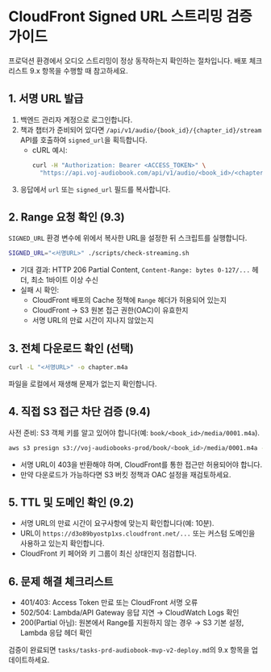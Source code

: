 # CloudFront Signed URL 스트리밍 검증 가이드

프로덕션 환경에서 오디오 스트리밍이 정상 동작하는지 확인하는 절차입니다. 배포 체크리스트 9.x 항목을 수행할 때 참고하세요.

## 1. 서명 URL 발급

1. 백엔드 관리자 계정으로 로그인합니다.
2. 책과 챕터가 준비되어 있다면 `/api/v1/audio/{book_id}/{chapter_id}/stream` API를 호출하여 `signed_url`을 획득합니다.
   - cURL 예시:
     ```bash
     curl -H "Authorization: Bearer <ACCESS_TOKEN>" \
       "https://api.voj-audiobook.com/api/v1/audio/<book_id>/<chapter_id>/stream"
     ```
3. 응답에서 `url` 또는 `signed_url` 필드를 복사합니다.

## 2. Range 요청 확인 (9.3)

`SIGNED_URL` 환경 변수에 위에서 복사한 URL을 설정한 뒤 스크립트를 실행합니다.

```bash
SIGNED_URL="<서명URL>" ./scripts/check-streaming.sh
```

- 기대 결과: HTTP 206 Partial Content, `Content-Range: bytes 0-127/...` 헤더, 최소 1바이트 이상 수신
- 실패 시 확인:
  - CloudFront 배포의 Cache 정책에 `Range` 헤더가 허용되어 있는지
  - CloudFront → S3 원본 접근 권한(OAC)이 유효한지
  - 서명 URL의 만료 시간이 지나지 않았는지

## 3. 전체 다운로드 확인 (선택)

```bash
curl -L "<서명URL>" -o chapter.m4a
```

파일을 로컬에서 재생해 문제가 없는지 확인합니다.

## 4. 직접 S3 접근 차단 검증 (9.4)

사전 준비: S3 객체 키를 알고 있어야 합니다(예: `book/<book_id>/media/0001.m4a`).

```bash
aws s3 presign s3://voj-audiobooks-prod/book/<book_id>/media/0001.m4a --expires-in 60
```

- 서명 URL이 403을 반환해야 하며, CloudFront를 통한 접근만 허용되어야 합니다.
- 만약 다운로드가 가능하다면 S3 버킷 정책과 OAC 설정을 재검토하세요.

## 5. TTL 및 도메인 확인 (9.2)

- 서명 URL의 만료 시간이 요구사항에 맞는지 확인합니다(예: 10분).
- URL이 `https://d3o89byostp1xs.cloudfront.net/...` 또는 커스텀 도메인을 사용하고 있는지 확인합니다.
- CloudFront 키 페어와 키 그룹이 최신 상태인지 점검합니다.

## 6. 문제 해결 체크리스트

- 401/403: Access Token 만료 또는 CloudFront 서명 오류
- 502/504: Lambda/API Gateway 응답 지연 → CloudWatch Logs 확인
- 200(Partial 아님): 원본에서 Range를 지원하지 않는 경우 → S3 기본 설정, Lambda 응답 헤더 확인

검증이 완료되면 `tasks/tasks-prd-audiobook-mvp-v2-deploy.md`의 9.x 항목을 업데이트하세요.
